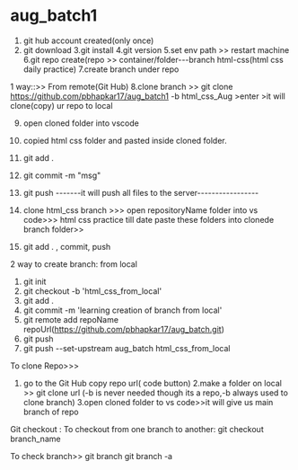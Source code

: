 # aug_batch1
1. git hub account created(only once)
2. git download
3.git install
4.git version
5.set env path >> restart machine
6.git repo create(repo >> container/folder---branch html-css(html css daily practice)
7.create branch under repo

1 way::>> From remote(Git Hub)
8.clone branch  >> git clone https://github.com/pbhapkar17/aug_batch1 -b html_css_Aug  >enter >it will clone(copy) ur repo to local

9. open cloned folder into vscode
10. copied html css folder and pasted inside cloned folder.
11. git add .
12. git commit -m "msg"
13. git push
-------it will push all files to the server-----------------

1. clone html_css branch >>> open repositoryName folder into vs code>>> html css practice till date paste these folders into clonede branch folder>>
2. git add . , commit, push


2 way to create branch: from local 
1.  git init
2.  git checkout -b 'html_css_from_local'
3.  git add .
4.  git commit -m 'learning creation of branch from local'
5.  git remote add repoName repoUrl(https://github.com/pbhapkar17/aug_batch.git)
6.  git push
7.  git push --set-upstream aug_batch html_css_from_local

To clone Repo>>>
1. go to the Git Hub copy repo url( code button)
2.make a folder on local >> git clone url  (-b is never needed though its a repo,-b always used to clone branch)
3.open cloned folder to vs code>>it will give us main branch of repo
 
Git checkout :
To checkout from one branch to another:
git checkout branch_name


To check branch>>
 git branch 
 git branch -a  























